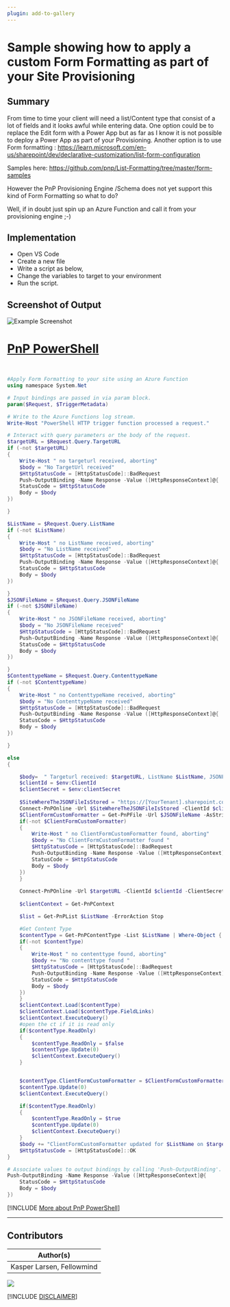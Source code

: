 ```yaml
---
plugin: add-to-gallery
---
```


# Sample showing how to apply a custom Form Formatting as part of your Site Provisioning

## Summary

From time to time your client will need a list/Content type that consist of a lot of fields and it looks awful while entering data. One option could be to replace the Edit form with a Power App but as far as I know it is not possible to deploy a Power App as part of your Provisioning.
Another option is to use Form formatting :
https://learn.microsoft.com/en-us/sharepoint/dev/declarative-customization/list-form-configuration

Samples here: https://github.com/pnp/List-Formatting/tree/master/form-samples

However the PnP Provisioning Engine /Schema does not yet support this kind of Form Formatting so what to do?

Well, if in doubt just spin up an Azure Function and call it from your provisioning engine ;-)

## Implementation

- Open VS Code
- Create a new file
- Write a script as below,
- Change the variables to target to your environment
- Run the script.
 
## Screenshot of Output 

![Example Screenshot](assets/example.png)

# [PnP PowerShell](#tab/pnpps)
```powershell


#Apply Form Formatting to your site using an Azure Function
using namespace System.Net

# Input bindings are passed in via param block.
param($Request, $TriggerMetadata)

# Write to the Azure Functions log stream.
Write-Host "PowerShell HTTP trigger function processed a request."

# Interact with query parameters or the body of the request.
$targetURL = $Request.Query.TargetURL
if (-not $targetURL) 
{
    Write-Host " no targeturl received, aborting"
    $body = "No TargetUrl received"
    $HttpStatusCode = [HttpStatusCode]::BadRequest
    Push-OutputBinding -Name Response -Value ([HttpResponseContext]@{
    StatusCode = $HttpStatusCode
    Body = $body
})

}

$ListName = $Request.Query.ListName
if (-not $ListName) 
{
    Write-Host " no ListName received, aborting"
    $body = "No ListName received"
    $HttpStatusCode = [HttpStatusCode]::BadRequest
    Push-OutputBinding -Name Response -Value ([HttpResponseContext]@{
    StatusCode = $HttpStatusCode
    Body = $body
})

}
$JSONFileName = $Request.Query.JSONFileName
if (-not $JSONFileName) 
{
    Write-Host " no JSONFileName received, aborting"
    $body = "No JSONFileName received"
    $HttpStatusCode = [HttpStatusCode]::BadRequest
    Push-OutputBinding -Name Response -Value ([HttpResponseContext]@{
    StatusCode = $HttpStatusCode
    Body = $body
})

}
$ContenttypeName = $Request.Query.ContenttypeName
if (-not $ContenttypeName) 
{
    Write-Host " no ContenttypeName received, aborting"
    $body = "No ContenttypeName received"
    $HttpStatusCode = [HttpStatusCode]::BadRequest
    Push-OutputBinding -Name Response -Value ([HttpResponseContext]@{
    StatusCode = $HttpStatusCode
    Body = $body
})

}

else
{

    $body=  " Targeturl received: $targetURL, ListName $ListName, JSONFileName $JSONFileName ,ContenttypeName : $ContenttypeName"
    $clientId = $env:ClientId
    $clientSecret = $env:clientSecret
    
    $SiteWhereTheJSONFileIsStored = "https://[YourTenant].sharepoint.com/sites/[YourSite]" #could also be a parameter if required
    Connect-PnPOnline -Url $SiteWhereTheJSONFileIsStored -ClientId $clientId -ClientSecret $clientSecret
    $ClientFormCustomFormatter = Get-PnPFile -Url $JSONFileName -AsString
    if(-not $ClientFormCustomFormatter)
    {
        Write-Host " no ClientFormCustomFormatter found, aborting"
        $body = "No ClientFormCustomFormatter found "
        $HttpStatusCode = [HttpStatusCode]::BadRequest
        Push-OutputBinding -Name Response -Value ([HttpResponseContext]@{
        StatusCode = $HttpStatusCode
        Body = $body
    })    
    }
    
    Connect-PnPOnline -Url $targetURL -ClientId $clientId -ClientSecret $clientSecret 
    
    $clientContext = Get-PnPContext 

    $list = Get-PnPList $ListName -ErrorAction Stop

    #Get Content Type
    $contentType = Get-PnPContentType -List $ListName | Where-Object { $_.Name -eq $ContenttypeName -or $_.Name -eq "Element" }
    if(-not $contentType)
    {
        Write-Host " no contenttype found, aborting"
        $body += "No contenttype found "
        $HttpStatusCode = [HttpStatusCode]::BadRequest
        Push-OutputBinding -Name Response -Value ([HttpResponseContext]@{
        StatusCode = $HttpStatusCode
        Body = $body
    })  
    }
    $clientContext.Load($contentType)
    $clientContext.Load($contentType.FieldLinks)
    $clientContext.ExecuteQuery()
    #open the ct if it is read only
    if($contentType.ReadOnly)
    {
        $contentType.ReadOnly = $false    
        $contentType.Update(0)
        $clientContext.ExecuteQuery()
    }


    $contentType.ClientFormCustomFormatter = $ClientFormCustomFormatter
    $contentType.Update(0)
    $clientContext.ExecuteQuery()

    if($contentType.ReadOnly)
    {
        $contentType.ReadOnly = $true    
        $contentType.Update(0)
        $clientContext.ExecuteQuery()
    }
    $body += "ClientFormCustomFormatter updated for $ListName on $targetURL"
    $HttpStatusCode = [HttpStatusCode]::OK
}

# Associate values to output bindings by calling 'Push-OutputBinding'.
Push-OutputBinding -Name Response -Value ([HttpResponseContext]@{
    StatusCode = $HttpStatusCode
    Body = $body
})

```
[!INCLUDE [More about PnP PowerShell](../../docfx/includes/MORE-PNPPS.md)]
***

## Contributors

| Author(s) |
|-----------|
| Kasper Larsen, Fellowmind|


<img src="https://m365-visitor-stats.azurewebsites.net/script-samples/scripts/spo-apply-custom-form-formatting-json?labelText=Visitors" class="img-visitor" aria-hidden="true" />


[!INCLUDE [DISCLAIMER](../../docfx/includes/DISCLAIMER.md)]
